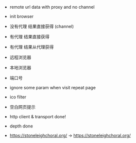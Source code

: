 - remote url data with proxy and no channel
- init browser

- 没有代理 结果直接获得 (channel)
- 有代理 结果直接获得
- 有代理 结果从代理获得

- 远程浏览器
- 本地浏览器

- 端口号

- ignore some param when visit repeat page

- ico filter
- 空白网页提示

- http client & transport done!

- depth done

- https://stoneleighchoral.org/ -> https://stoneleighchoral.org/